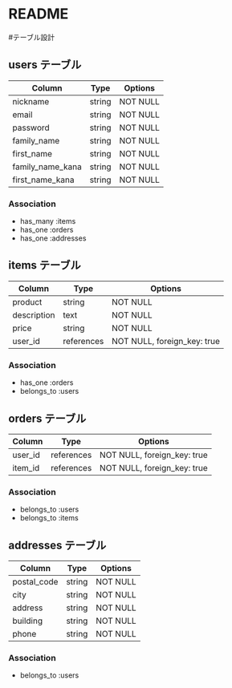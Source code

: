 # README

#テーブル設計

## users テーブル

| Column           | Type   | Options  |
| ---------------- | ------ | ---------|
| nickname         | string | NOT NULL |
| email            | string | NOT NULL |
| password         | string | NOT NULL |
| family_name      | string | NOT NULL |
| first_name       | string | NOT NULL |
| family_name_kana | string | NOT NULL |
| first_name_kana  | string | NOT NULL |

### Association

- has_many :items
- has_one  :orders
- has_one  :addresses


## items テーブル

| Column      | Type       | Options                     |
| ----------  | ---------- | --------------------------- |
| product     | string     | NOT NULL                    |
| description | text       | NOT NULL                    |
| price       | string     | NOT NULL                    |
| user_id     | references | NOT NULL, foreign_key: true |

### Association

- has_one    :orders
- belongs_to :users

## orders テーブル

| Column     | Type       | Options                     |
| ---------- | ---------- | --------------------------- |
| user_id    | references | NOT NULL, foreign_key: true |
| item_id    | references | NOT NULL, foreign_key: true |

### Association

- belongs_to :users
- belongs_to :items

## addresses テーブル

| Column      | Type    | Options  |
| ----------  | ------  | -------- |
| postal_code | string  | NOT NULL |
| city        | string  | NOT NULL |
| address     | string  | NOT NULL |
| building    | string  | NOT NULL |
| phone       | string  | NOT NULL |

### Association

- belongs_to :users


